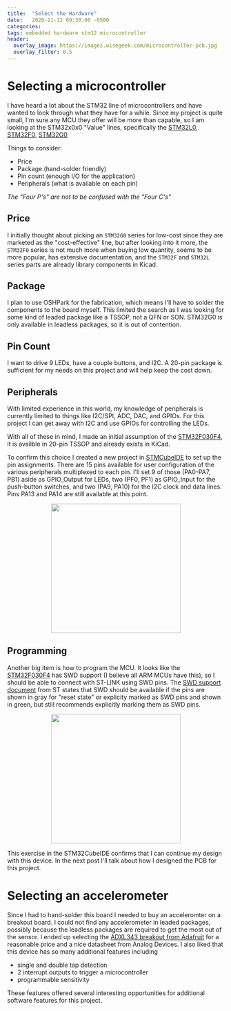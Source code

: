 ```yaml
---
title:  "Select the Hardware"
date:   2020-11-12 09:30:00 -0500
categories: 
tags: embedded hardware stm32 microcontroller
header:
  overlay_image: https://images.wisegeek.com/microcontroller-pcb.jpg
  overlay_filter: 0.5
---
```


 <!--- START OF CONTENT --->

# Selecting a microcontroller
I have heard a lot about the STM32 line of microcontrollers and have wanted to look through what they have for a while.  Since my project is quite small, I'm sure any MCU they offer will be more than capable, so I am looking at the STM32x0x0 "Value" lines, specifically the [STM32L0][stmL0], [STM32F0][stmF0], [STM32G0][stmG0]

Things to consider:
* Price
* Package (hand-solder friendly)
* Pin count (enough I/O for the application)
* Peripherals (what is available on each pin)

*The "Four P's" are not to be confused with the "Four C's"*

## Price
I initially thought about picking an `STM32G0` series for low-cost since they are marketed as the "cost-effective" line, but after looking into it more, the `STM32F0` series is not much more when buying low quantity, seems to be more popular, has extensive documentation, and the `STM32F` and `STM32L` series parts are already library components in Kicad.  

## Package
I plan to use OSHPark for the fabrication, which means I'll have to solder the components to the board myself. This limited the search as I was looking for some kind of leaded package like a TSSOP, not a QFN or SON.  STM32G0 is only available in leadless packages, so it is out of contention.

## Pin Count
I want to drive 9 LEDs, have a couple buttons, and I2C.  A 20-pin package is sufficient for my needs on this project and will help keep the cost down.

## Peripherals
With limited experience in this world, my knowledge of peripherals is currently limited to things like I2C/SPI, ADC, DAC, and GPIOs.  For this project I can get away with I2C and use GPIOs for controlling the LEDs. 


With all of these in mind, I made an initial assumption of the [STM32F030F4][stm_pick], it is availble in 20-pin TSSOP and already exists in KiCad. 

To confirm this choice I created a new project in [STMCubeIDE][cube] to set up the pin assignments.
There are 15 pins available for user configuration of the various peripherals multiplexed to each pin.  I'll set 9 of those (PA0-PA7, PB1) aside as GPIO_Output for LEDs, two (PF0, PF1) as GPIO_Input for the push-button switches, and two (PA9, PA10) for the I2C clock and data lines. Pins  PA13 and PA14 are still available at this point.

<div align="center">
<img src="{{site.url}}/assets/images/CubeMX_InitialPinAssignment_NoSWD.png" height="300">
</div>


##  Programming
Another big item is how to program the MCU.  It looks like the [STM32F030F4][stm_pick] has SWD support (I believe all ARM MCUs have this), so I should be able to connect with ST-LINK using SWD pins.  The [SWD support document][stm_swd] from ST states that SWD should be available if the pins are shown in gray for "reset state" or explicity marked as SWD pins and shown in green, but still recommends explicitly marking them as SWD pins.

<div align="center">
<img src="{{site.url}}/assets/images/CubeMX_InitialPinAssignments.png" height="300">
</div>


This exercise in the STM32CubeIDE confirms that I can continue my design with this device.
In the next post I'll talk about how I designed the PCB for this project.  


# Selecting an accelerometer
Since I had to hand-solder this board I needed to buy an acceleromter on a breakout board. I could not find any accelerometer in leaded packages, possibly because the leadless packages are required to get the most out of the sensor.  I ended up selecting the [ADXL343 breakout from Adafruit][accel] for a reasonable price and a nice datasheet from Analog Devices. I also liked that this device has so many additional features including
 - single and double tap detection
 - 2 interrupt outputs to trigger a microcontroller
 - programmable sensitivity

These features offered several interesting opportunities for additional software features for this project.

 
 <!--- END OF CONTENT --->

[stmF0]: https://www.st.com/en/microcontrollers-microprocessors/stm32f0-series.html
[stmG0]: https://www.st.com/en/microcontrollers-microprocessors/stm32g0-series.html
[stmL0]: https://www.st.com/en/microcontrollers-microprocessors/stm32l0-series.html
[stm_pick]: https://www.st.com/en/microcontrollers-microprocessors/stm32f030f4.html
[oshpark]: https://oshpark.com
[stm_cad]: https://www.st.com/en/microcontrollers-microprocessors/stm32f030f4.html#cad-resources
[cube]: https://www.st.com/en/development-tools/stm32cubeide.html
[stm_swd]: https://www.st.com/resource/en/application_note/dm00354244-stm32-microcontroller-debug-toolbox-stmicroelectronics.pdf
[accel]:https://www.adafruit.com/product/4097

